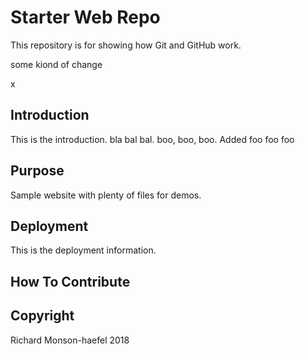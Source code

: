 # Starter Web Repo

This repository is for showing how Git and GitHub work.

some kiond of change

x
## Introduction

This is the introduction. bla bal bal. boo, boo, boo. Added foo foo foo

## Purpose

Sample website with plenty of files for demos.

## Deployment

This is the deployment information.

## How To Contribute

## Copyright

Richard Monson-haefel 2018